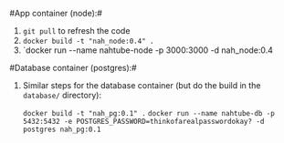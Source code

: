 #App container (node):#

1. `git pull` to refresh the code
2. `docker build -t "nah_node:0.4" .`
3. `docker run --name nahtube-node -p 3000:3000 -d nah_node:0.4

#Database container (postgres):#

1) Similar steps for the database container (but do the build in the `database/` directory):

	`docker build -t "nah_pg:0.1" .`
	`docker run --name nahtube-db -p 5432:5432 -e POSTGRES_PASSWORD=thinkofarealpasswordokay? -d postgres nah_pg:0.1`
